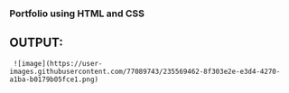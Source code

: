 ### Portfolio using HTML and CSS
 
## OUTPUT:
     ![image](https://user-images.githubusercontent.com/77089743/235569462-8f303e2e-e3d4-4270-a1ba-b0179b05fce1.png)
